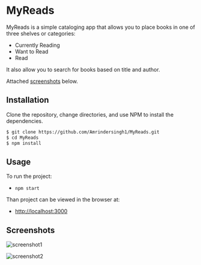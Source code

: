 # MyReads

MyReads is a simple cataloging app that allows you to place books in one of three shelves or categories:
- Currently Reading
- Want to Read
- Read

It also allow you to search for books based on title and author.

Attached [screenshots](#screenshots) below.

## Installation

Clone the repository, change directories, and use NPM to install the dependencies.

```bash
$ git clone https://github.com/Amrindersingh1/MyReads.git
$ cd MyReads
$ npm install
```

## Usage

To run the project:

- `npm start`

Than project can be viewed in the browser at:

- [http://localhost:3000](http://localhost:3000)

## Screenshots

![screenshot1](./icons/p1.jpg)

![screenshot2](./icons/p2.jpg)